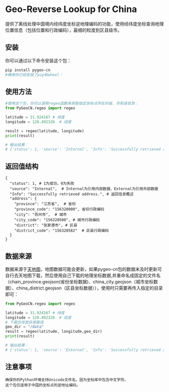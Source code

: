# Geo-Reverse Lookup for China

提供了离线处理中国境内经纬度坐标逆地理编码的功能，使用经纬度坐标查询地理位置信息（包括位置和行政编码），最细的粒度到区县级市。

## 安装

你可以通过以下命令安装这个包：

```bash
pip install pygeo-cn
#确保你已经安装了pip和wheel：
```

## 使用方法

```python
#使用这个包，你可以调用regeo函数来获取指定坐标点所在的省、市和县信息：
from PyGeoCN.regeo import regeo

latitude = 31.924167 # 纬度
longitude = 120.492326  # 经度

result = regeo(latitude, longitude)
print(result)

# 输出结果：
# {'status': 1, 'source': 'Internal', 'Info': 'Successfully retrieved address.', 'address': {'province': '江苏省', 'province_code': '156320000', 'city': '苏州市', 'city_code': '156320500', 'district': '张家港市', 'district_code': '156320582'}}
```

## 返回值结构

```
{
  "status": 1, # 1为成功，0为失败
  "source": "Internal",  # Internal为引用内部数据，External为引用外部数据
  "Info": "Successfully retrieved address.", # 返回信息概述
  "address": {
    "province": "江苏省",  # 省份
    "province_code": "156320000", 省份行政编码
    "city": "苏州市",  # 城市
    "city_code": "156320500", # 城市行政编码
    "district": "张家港市", # 区县
    "district_code": "156320582"  # 区县行政编码
  }
}
```

## 数据来源

数据来源于[天地图](https://https://cloudcenter.tianditu.gov.cn/administrativeDivision/)，地图数据可能会更新，如果pygeo-cn包的数据未及时更新可自行去天地图下载，然后使用自己下载的地理坐标数据,并重命名成固定的文件名（chain_province.geojson(省份坐标数据)、china_city.geojson（城市坐标数据）、china_district.geojson（区县坐标数据）），使用时只需要再传入指定的目录即可：

```python
from PyGeoCN.regeo import regeo

latitude = 31.924167 # 纬度
longitude = 120.492326  # 经度
# 下载包存放目录路径
geo_dir = "/data"
result = regeo(latitude, longitude,geo_dir)
print(result)

# 输出结果：
# {'status': 1, 'source': 'External', 'Info': 'Successfully retrieved address.', 'address': {'province': '江苏省', 'province_code': '156320000', 'city': '苏州市', 'city_code': '156320500', 'district': '张家港市', 'district_code': '156320582'}}
```

## 注意事项

```
确保你的Python环境支持Unicode文件名，因为坐标库中包含中文字符。
这个包仅适用于中国的坐标点的逆地址编码。
```
